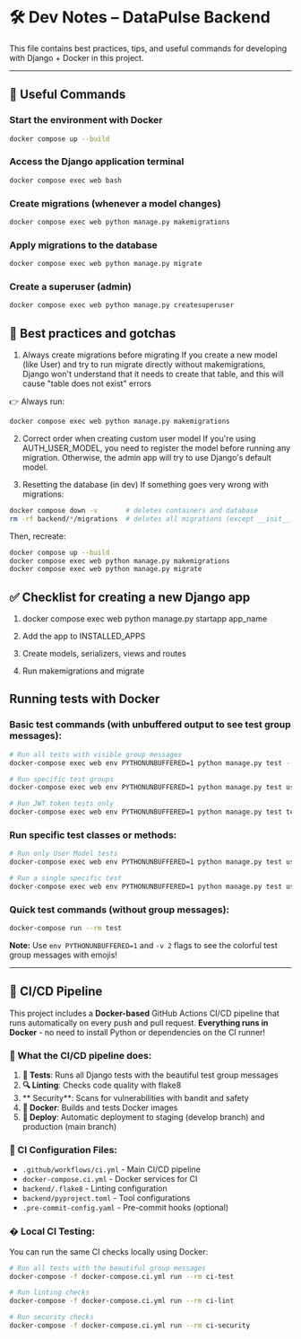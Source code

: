 # 🛠️ Dev Notes – DataPulse Backend

This file contains best practices, tips, and useful commands for developing with Django + Docker in this project.

---

## 🚀 Useful Commands

### Start the environment with Docker

```bash
docker compose up --build
```

### Access the Django application terminal

```bash
docker compose exec web bash
```

### Create migrations (whenever a model changes)

```bash
docker compose exec web python manage.py makemigrations
```

### Apply migrations to the database

```bash
docker compose exec web python manage.py migrate
```

### Create a superuser (admin)

```bash
docker compose exec web python manage.py createsuperuser
```

## 📌 Best practices and gotchas

1. Always create migrations before migrating
   If you create a new model (like User) and try to run migrate directly without makemigrations, Django won't understand that it needs to create that table, and this will cause "table does not exist" errors

👉 Always run:

```bash
docker compose exec web python manage.py makemigrations
```

2. Correct order when creating custom user model
   If you're using AUTH_USER_MODEL, you need to register the model before running any migration.
   Otherwise, the admin app will try to use Django's default model.

3. Resetting the database (in dev)
   If something goes very wrong with migrations:

```bash
docker compose down -v       # deletes containers and database
rm -rf backend/*/migrations  # deletes all migrations (except __init__.py)
```

Then, recreate:

```bash
docker compose up --build
docker compose exec web python manage.py makemigrations
docker compose exec web python manage.py migrate
```

## ✅ Checklist for creating a new Django app

1. docker compose exec web python manage.py startapp app_name

2. Add the app to INSTALLED_APPS

3. Create models, serializers, views and routes

4. Run makemigrations and migrate

## Running tests with Docker

### Basic test commands (with unbuffered output to see test group messages):

```bash
# Run all tests with visible group messages
docker-compose exec web env PYTHONUNBUFFERED=1 python manage.py test --settings=datapulse.test_settings -v 2

# Run specific test groups
docker-compose exec web env PYTHONUNBUFFERED=1 python manage.py test users.tests --settings=datapulse.test_settings -v 2

# Run JWT token tests only
docker-compose exec web env PYTHONUNBUFFERED=1 python manage.py test tests.test_token_api --settings=datapulse.test_settings -v 2
```

### Run specific test classes or methods:

```bash
# Run only User Model tests
docker-compose exec web env PYTHONUNBUFFERED=1 python manage.py test users.tests.UserModelTestCase --settings=datapulse.test_settings -v 2

# Run a single specific test
docker-compose exec web env PYTHONUNBUFFERED=1 python manage.py test users.tests.UserModelTestCase.test_user_string_representation --settings=datapulse.test_settings -v 2
```

### Quick test commands (without group messages):

```bash
docker-compose run --rm test
```

**Note:** Use `env PYTHONUNBUFFERED=1` and `-v 2` flags to see the colorful test group messages with emojis!

---

## 🚀 CI/CD Pipeline

This project includes a **Docker-based** GitHub Actions CI/CD pipeline that runs automatically on every push and pull request. **Everything runs in Docker** - no need to install Python or dependencies on the CI runner!

### 🔄 What the CI/CD pipeline does:

1. **🧪 Tests**: Runs all Django tests with the beautiful test group messages
2. **🔍 Linting**: Checks code quality with flake8
3. ** Security**: Scans for vulnerabilities with bandit and safety
4. **🐳 Docker**: Builds and tests Docker images
5. **🚀 Deploy**: Automatic deployment to staging (develop branch) and production (main branch)

### 🔧 CI Configuration Files:

- `.github/workflows/ci.yml` - Main CI/CD pipeline
- `docker-compose.ci.yml` - Docker services for CI
- `backend/.flake8` - Linting configuration
- `backend/pyproject.toml` - Tool configurations
- `.pre-commit-config.yaml` - Pre-commit hooks (optional)

### � Local CI Testing:

You can run the same CI checks locally using Docker:

```bash
# Run all tests with the beautiful group messages
docker-compose -f docker-compose.ci.yml run --rm ci-test

# Run linting checks
docker-compose -f docker-compose.ci.yml run --rm ci-lint

# Run security checks
docker-compose -f docker-compose.ci.yml run --rm ci-security
```
